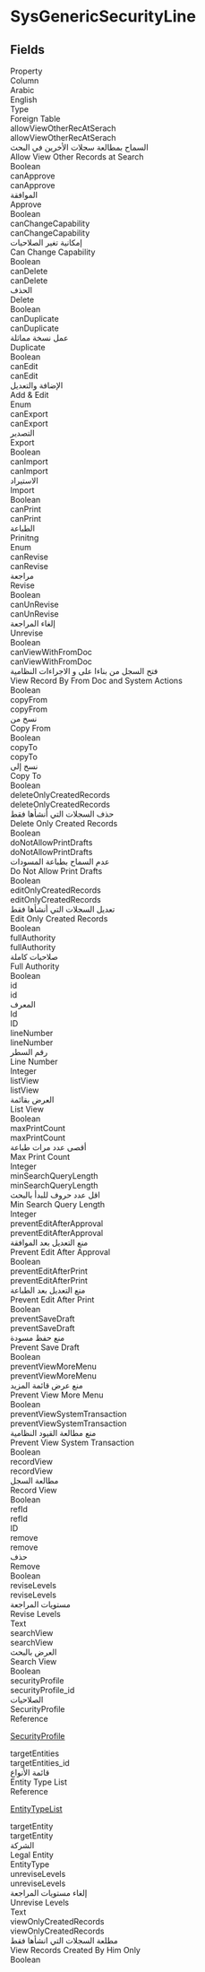 # SysGenericSecurityLine

<ContentFilter/>

<div class='searchable'>

## Fields

<div class="nama-table">
<div class="row header-row">
<div class="cell">Property</div>
<div class="cell">Column</div>
<div class="cell">Arabic</div>
<div class="cell">English</div>
<div class="cell">Type</div>
<div class="cell">Foreign Table</div>
</div><div class="row searchable" id="allowViewOtherRecAtSerach">
<div class="cell" data-label="Property">allowViewOtherRecAtSerach</div>
<div class="cell" data-label="Column">allowViewOtherRecAtSerach</div>
<div class="cell" data-label="Arabic">السماح بمطالعة سجلات الأخرين في البحث</div>
<div class="cell" data-label="English">Allow View Other Records at Search</div>
<div class="cell" data-label="Type">Boolean</div>

</div>

<div class="row searchable" id="canApprove">
<div class="cell" data-label="Property">canApprove</div>
<div class="cell" data-label="Column">canApprove</div>
<div class="cell" data-label="Arabic"> الموافقة</div>
<div class="cell" data-label="English"> Approve</div>
<div class="cell" data-label="Type">Boolean</div>

</div>

<div class="row searchable" id="canChangeCapability">
<div class="cell" data-label="Property">canChangeCapability</div>
<div class="cell" data-label="Column">canChangeCapability</div>
<div class="cell" data-label="Arabic">إمكانية تغير الصلاحيات</div>
<div class="cell" data-label="English">Can Change Capability</div>
<div class="cell" data-label="Type">Boolean</div>

</div>

<div class="row searchable" id="canDelete">
<div class="cell" data-label="Property">canDelete</div>
<div class="cell" data-label="Column">canDelete</div>
<div class="cell" data-label="Arabic"> الحذف</div>
<div class="cell" data-label="English"> Delete</div>
<div class="cell" data-label="Type">Boolean</div>

</div>

<div class="row searchable" id="canDuplicate">
<div class="cell" data-label="Property">canDuplicate</div>
<div class="cell" data-label="Column">canDuplicate</div>
<div class="cell" data-label="Arabic">عمل نسخة مماثلة</div>
<div class="cell" data-label="English">Duplicate</div>
<div class="cell" data-label="Type">Boolean</div>

</div>

<div class="row searchable" id="canEdit">
<div class="cell" data-label="Property">canEdit</div>
<div class="cell" data-label="Column">canEdit</div>
<div class="cell" data-label="Arabic"> الإضافة والتعديل</div>
<div class="cell" data-label="English"> Add & Edit</div>
<div class="cell" data-label="Type">Enum</div>

</div>

<div class="row searchable" id="canExport">
<div class="cell" data-label="Property">canExport</div>
<div class="cell" data-label="Column">canExport</div>
<div class="cell" data-label="Arabic">التصدير</div>
<div class="cell" data-label="English">Export</div>
<div class="cell" data-label="Type">Boolean</div>

</div>

<div class="row searchable" id="canImport">
<div class="cell" data-label="Property">canImport</div>
<div class="cell" data-label="Column">canImport</div>
<div class="cell" data-label="Arabic">الاستيراد</div>
<div class="cell" data-label="English">Import</div>
<div class="cell" data-label="Type">Boolean</div>

</div>

<div class="row searchable" id="canPrint">
<div class="cell" data-label="Property">canPrint</div>
<div class="cell" data-label="Column">canPrint</div>
<div class="cell" data-label="Arabic"> الطباعة</div>
<div class="cell" data-label="English"> Prinitng</div>
<div class="cell" data-label="Type">Enum</div>

</div>

<div class="row searchable" id="canRevise">
<div class="cell" data-label="Property">canRevise</div>
<div class="cell" data-label="Column">canRevise</div>
<div class="cell" data-label="Arabic">مراجعة</div>
<div class="cell" data-label="English">Revise</div>
<div class="cell" data-label="Type">Boolean</div>

</div>

<div class="row searchable" id="canUnRevise">
<div class="cell" data-label="Property">canUnRevise</div>
<div class="cell" data-label="Column">canUnRevise</div>
<div class="cell" data-label="Arabic"> إلغاء المراجعة</div>
<div class="cell" data-label="English"> Unrevise</div>
<div class="cell" data-label="Type">Boolean</div>

</div>

<div class="row searchable" id="canViewWithFromDoc">
<div class="cell" data-label="Property">canViewWithFromDoc</div>
<div class="cell" data-label="Column">canViewWithFromDoc</div>
<div class="cell" data-label="Arabic">فتح السجل من بناءا على و الاجراءات النظامية</div>
<div class="cell" data-label="English">View Record By From Doc and System Actions</div>
<div class="cell" data-label="Type">Boolean</div>

</div>

<div class="row searchable" id="copyFrom">
<div class="cell" data-label="Property">copyFrom</div>
<div class="cell" data-label="Column">copyFrom</div>
<div class="cell" data-label="Arabic">نسخ من</div>
<div class="cell" data-label="English">Copy From</div>
<div class="cell" data-label="Type">Boolean</div>

</div>

<div class="row searchable" id="copyTo">
<div class="cell" data-label="Property">copyTo</div>
<div class="cell" data-label="Column">copyTo</div>
<div class="cell" data-label="Arabic">نسخ إلى</div>
<div class="cell" data-label="English">Copy To</div>
<div class="cell" data-label="Type">Boolean</div>

</div>

<div class="row searchable" id="deleteOnlyCreatedRecords">
<div class="cell" data-label="Property">deleteOnlyCreatedRecords</div>
<div class="cell" data-label="Column">deleteOnlyCreatedRecords</div>
<div class="cell" data-label="Arabic">حذف السجلات التي أنشأها فقط</div>
<div class="cell" data-label="English">Delete Only Created Records</div>
<div class="cell" data-label="Type">Boolean</div>

</div>

<div class="row searchable" id="doNotAllowPrintDrafts">
<div class="cell" data-label="Property">doNotAllowPrintDrafts</div>
<div class="cell" data-label="Column">doNotAllowPrintDrafts</div>
<div class="cell" data-label="Arabic">عدم السماح بطباعة المسودات</div>
<div class="cell" data-label="English">Do Not Allow Print Drafts</div>
<div class="cell" data-label="Type">Boolean</div>

</div>

<div class="row searchable" id="editOnlyCreatedRecords">
<div class="cell" data-label="Property">editOnlyCreatedRecords</div>
<div class="cell" data-label="Column">editOnlyCreatedRecords</div>
<div class="cell" data-label="Arabic">تعديل السجلات التي أنشأها فقط</div>
<div class="cell" data-label="English">Edit Only Created Records</div>
<div class="cell" data-label="Type">Boolean</div>

</div>

<div class="row searchable" id="fullAuthority">
<div class="cell" data-label="Property">fullAuthority</div>
<div class="cell" data-label="Column">fullAuthority</div>
<div class="cell" data-label="Arabic">صلاحيات كاملة</div>
<div class="cell" data-label="English">Full Authority</div>
<div class="cell" data-label="Type">Boolean</div>

</div>

<div class="row searchable" id="id">
<div class="cell" data-label="Property">id</div>
<div class="cell" data-label="Column">id</div>
<div class="cell" data-label="Arabic">المعرف</div>
<div class="cell" data-label="English">Id</div>
<div class="cell" data-label="Type">ID</div>

</div>

<div class="row searchable" id="lineNumber">
<div class="cell" data-label="Property">lineNumber</div>
<div class="cell" data-label="Column">lineNumber</div>
<div class="cell" data-label="Arabic">رقم السطر</div>
<div class="cell" data-label="English">Line Number</div>
<div class="cell" data-label="Type">Integer</div>

</div>

<div class="row searchable" id="listView">
<div class="cell" data-label="Property">listView</div>
<div class="cell" data-label="Column">listView</div>
<div class="cell" data-label="Arabic">العرض بقائمة</div>
<div class="cell" data-label="English">List View</div>
<div class="cell" data-label="Type">Boolean</div>

</div>

<div class="row searchable" id="maxPrintCount">
<div class="cell" data-label="Property">maxPrintCount</div>
<div class="cell" data-label="Column">maxPrintCount</div>
<div class="cell" data-label="Arabic">أقصى عدد مرات طباعة</div>
<div class="cell" data-label="English">Max Print Count</div>
<div class="cell" data-label="Type">Integer</div>

</div>

<div class="row searchable" id="minSearchQueryLength">
<div class="cell" data-label="Property">minSearchQueryLength</div>
<div class="cell" data-label="Column">minSearchQueryLength</div>
<div class="cell" data-label="Arabic">اقل عدد حروف للبدأ بالبحث</div>
<div class="cell" data-label="English">Min Search Query Length</div>
<div class="cell" data-label="Type">Integer</div>

</div>

<div class="row searchable" id="preventEditAfterApproval">
<div class="cell" data-label="Property">preventEditAfterApproval</div>
<div class="cell" data-label="Column">preventEditAfterApproval</div>
<div class="cell" data-label="Arabic">منع التعديل بعد الموافقة</div>
<div class="cell" data-label="English">Prevent Edit After Approval</div>
<div class="cell" data-label="Type">Boolean</div>

</div>

<div class="row searchable" id="preventEditAfterPrint">
<div class="cell" data-label="Property">preventEditAfterPrint</div>
<div class="cell" data-label="Column">preventEditAfterPrint</div>
<div class="cell" data-label="Arabic">منع التعديل بعد الطباعة</div>
<div class="cell" data-label="English">Prevent Edit After Print</div>
<div class="cell" data-label="Type">Boolean</div>

</div>

<div class="row searchable" id="preventSaveDraft">
<div class="cell" data-label="Property">preventSaveDraft</div>
<div class="cell" data-label="Column">preventSaveDraft</div>
<div class="cell" data-label="Arabic">منع حفظ مسودة</div>
<div class="cell" data-label="English">Prevent Save Draft</div>
<div class="cell" data-label="Type">Boolean</div>

</div>

<div class="row searchable" id="preventViewMoreMenu">
<div class="cell" data-label="Property">preventViewMoreMenu</div>
<div class="cell" data-label="Column">preventViewMoreMenu</div>
<div class="cell" data-label="Arabic">منع عرض قائمة المزيد</div>
<div class="cell" data-label="English">Prevent View More Menu</div>
<div class="cell" data-label="Type">Boolean</div>

</div>

<div class="row searchable" id="preventViewSystemTransaction">
<div class="cell" data-label="Property">preventViewSystemTransaction</div>
<div class="cell" data-label="Column">preventViewSystemTransaction</div>
<div class="cell" data-label="Arabic">منع مطالعة القيود النظامية</div>
<div class="cell" data-label="English">Prevent View System Transaction</div>
<div class="cell" data-label="Type">Boolean</div>

</div>

<div class="row searchable" id="recordView">
<div class="cell" data-label="Property">recordView</div>
<div class="cell" data-label="Column">recordView</div>
<div class="cell" data-label="Arabic"> مطالعة السجل</div>
<div class="cell" data-label="English"> Record View</div>
<div class="cell" data-label="Type">Boolean</div>

</div>

<div class="row searchable" id="refId">
<div class="cell" data-label="Property">refId</div>
<div class="cell" data-label="Column">refId</div>
<div class="cell" data-label="Arabic"></div>
<div class="cell" data-label="English"></div>
<div class="cell" data-label="Type">ID</div>

</div>

<div class="row searchable" id="remove">
<div class="cell" data-label="Property">remove</div>
<div class="cell" data-label="Column">remove</div>
<div class="cell" data-label="Arabic">حذف</div>
<div class="cell" data-label="English">Remove</div>
<div class="cell" data-label="Type">Boolean</div>

</div>

<div class="row searchable" id="reviseLevels">
<div class="cell" data-label="Property">reviseLevels</div>
<div class="cell" data-label="Column">reviseLevels</div>
<div class="cell" data-label="Arabic">مستويات المراجعة</div>
<div class="cell" data-label="English">Revise Levels</div>
<div class="cell" data-label="Type">Text</div>

</div>

<div class="row searchable" id="searchView">
<div class="cell" data-label="Property">searchView</div>
<div class="cell" data-label="Column">searchView</div>
<div class="cell" data-label="Arabic">العرض بالبحث</div>
<div class="cell" data-label="English">Search View</div>
<div class="cell" data-label="Type">Boolean</div>

</div>

<div class="row searchable" id="securityProfile">
<div class="cell" data-label="Property">securityProfile</div>
<div class="cell" data-label="Column">securityProfile_id</div>
<div class="cell" data-label="Arabic">الصلاحيات</div>
<div class="cell" data-label="English">SecurityProfile</div>
<div class="cell" data-label="Type">Reference</div>
<div class="cell" data-label="Foreign Table">

 [SecurityProfile](/modules/basic/SecurityProfile.md) 
</div>
</div>

<div class="row searchable" id="targetEntities">
<div class="cell" data-label="Property">targetEntities</div>
<div class="cell" data-label="Column">targetEntities_id</div>
<div class="cell" data-label="Arabic">قائمة الأنواع</div>
<div class="cell" data-label="English">Entity Type List</div>
<div class="cell" data-label="Type">Reference</div>
<div class="cell" data-label="Foreign Table">

 [EntityTypeList](/modules/basic/EntityTypeList.md) 
</div>
</div>

<div class="row searchable" id="targetEntity">
<div class="cell" data-label="Property">targetEntity</div>
<div class="cell" data-label="Column">targetEntity</div>
<div class="cell" data-label="Arabic">الشركة</div>
<div class="cell" data-label="English">Legal Entity</div>
<div class="cell" data-label="Type">EntityType</div>

</div>

<div class="row searchable" id="unreviseLevels">
<div class="cell" data-label="Property">unreviseLevels</div>
<div class="cell" data-label="Column">unreviseLevels</div>
<div class="cell" data-label="Arabic">إلغاء مستويات المراجعة</div>
<div class="cell" data-label="English">Unrevise Levels</div>
<div class="cell" data-label="Type">Text</div>

</div>

<div class="row searchable" id="viewOnlyCreatedRecords">
<div class="cell" data-label="Property">viewOnlyCreatedRecords</div>
<div class="cell" data-label="Column">viewOnlyCreatedRecords</div>
<div class="cell" data-label="Arabic">مطلعة السجلات التي انشأها فقط</div>
<div class="cell" data-label="English">View Records Created By Him Only</div>
<div class="cell" data-label="Type">Boolean</div>

</div>


</div>
</div>

